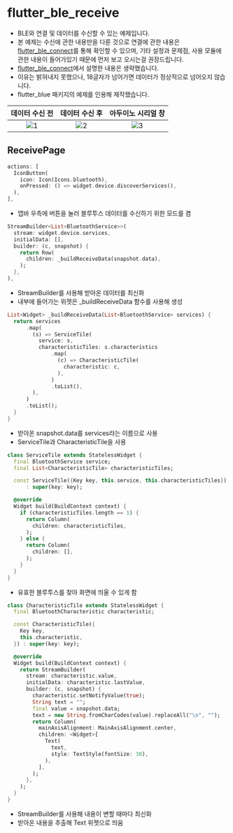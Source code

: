 # flutter_ble_receive

- BLE와 연결 및 데이터를 수신할 수 있는 예제입니다.
- 본 예제는 수신에 관한 내용만을 다룬 것으로 연결에 관한 내용은 [flutter_ble_connect](https://github.com/OOGEE/Flutter/tree/master/flutter_BlueTooth/flutter_ble_connect)를 통해 확인할 수 있으며, 기타 설정과 문제점, 사용 모듈에 관한 내용이 들어가있기 때문에 먼저 보고 오시는걸 권장드립니다.
- [flutter_ble_connect](https://github.com/OOGEE/Flutter/tree/master/flutter_BlueTooth/flutter_ble_connect)에서 설명한 내용은 생략했습니다.
- 이유는 밝혀내지 못했으나, 18글자가 넘어가면 데이터가 정상적으로 넘어오지 않습니다.
- flutter_blue 패키지의 예제를 인용해 제작했습니다.

데이터 수신 전 | 데이터 수신 후 | 아두이노 시리얼 창 |
:---:|:---:|:---:|
![1](https://user-images.githubusercontent.com/46275549/100974358-7c739380-357f-11eb-94d6-928b636a3027.jpg) | ![2](https://user-images.githubusercontent.com/46275549/100974362-7da4c080-357f-11eb-93fa-bb57a0171b32.jpg) | ![3](https://user-images.githubusercontent.com/46275549/100974364-7da4c080-357f-11eb-81c1-d9000d25c211.png)

## ReceivePage
~~~dart
actions: [
  IconButton(
    icon: Icon(Icons.bluetooth),
    onPressed: () => widget.device.discoverServices(),
  ),
],
~~~
- 앱바 우측에 버튼을 눌러 블루투스 데이터를 수신하기 위한 모드를 켬

~~~dart
StreamBuilder<List<BluetoothService>>(
  stream: widget.device.services,
  initialData: [],
  builder: (c, snapshot) {
    return Row(
      children: _buildReceiveData(snapshot.data),
    );
  },
),
~~~
- StreamBuilder를 사용해 받아온 데이터를 최신화
- 내부에 들어가는 위젯은 _buildReceiveData 함수를 사용해 생성

~~~dart
List<Widget> _buildReceiveData(List<BluetoothService> services) {
  return services
      .map(
        (s) => ServiceTile(
          service: s,
          characteristicTiles: s.characteristics
              .map(
                (c) => CharacteristicTile(
                  characteristic: c,
                ),
              )
              .toList(),
        ),
      )
      .toList();
  }
}
~~~
- 받아온 snapshot.data를 services라는 이름으로 사용
- ServiceTile과 CharacteristicTile을 사용

~~~dart
class ServiceTile extends StatelessWidget {
  final BluetoothService service;
  final List<CharacteristicTile> characteristicTiles;

  const ServiceTile({Key key, this.service, this.characteristicTiles})
      : super(key: key);

  @override
  Widget build(BuildContext context) {
    if (characteristicTiles.length == 1) {
      return Column(
        children: characteristicTiles,
      );
    } else {
      return Column(
        children: [],
      );
    }
  }
}
~~~
- 유효한 블루투스를 찾아 화면에 띄울 수 있게 함

~~~dart
class CharacteristicTile extends StatelessWidget {
  final BluetoothCharacteristic characteristic;

  const CharacteristicTile({
    Key key,
    this.characteristic,
  }) : super(key: key);

  @override
  Widget build(BuildContext context) {
    return StreamBuilder(
      stream: characteristic.value,
      initialData: characteristic.lastValue,
      builder: (c, snapshot) {
        characteristic.setNotifyValue(true);
        String text = "";
        final value = snapshot.data;
        text = new String.fromCharCodes(value).replaceAll("\n", "");
        return Column(
          mainAxisAlignment: MainAxisAlignment.center,
          children: <Widget>[
            Text(
              text,
              style: TextStyle(fontSize: 30),
            ),
          ],
        );
      },
    );
  }
}
~~~
- StreamBuilder를 사용해 내용이 변할 때마다 최신화
- 받아온 내용을 추출해 Text 위젯으로 띄움